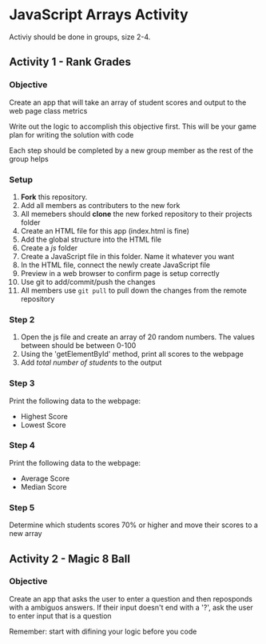 # JavaScript Arrays Activity

Activiy should be done in groups, size 2-4. 

## Activity 1 - Rank Grades

### Objective 

Create an app that will take an array of student scores and output to the web page class metrics

Write out the logic to accomplish this objective first. This will be your game plan for writing the solution with code

Each step should be completed by a new group member as the rest of the group helps

### Setup

1. **Fork** this repository.
2. Add all members as contributers to the new fork
3. All memebers should **clone** the new forked repository to their projects folder
4. Create an HTML file for this app (index.html is fine)
5. Add the global structure into the HTML file
6. Create a *js* folder
7. Create a JavaScript file in this folder. Name it whatever you want
8. In the HTML file, connect the newly create JavaScript file
9. Preview in a web browser to confirm page is setup correctly
10. Use git to add/commit/push the changes
11. All members use `git pull` to pull down the changes from the remote repository

### Step 2

1. Open the js file and create an array of 20 random numbers. The values between should be between 0-100
2. Using the 'getElementById' method, print all scores to the webpage
3. Add *total number of students* to the output

### Step 3

Print the following data to the webpage:

* Highest Score
* Lowest Score

### Step 4

Print the following data to the webpage:

* Average Score
* Median Score

### Step 5

Determine which students scores 70% or higher and move their scores to a new array

## Activity 2 - Magic 8 Ball

### Objective

Create an app that asks the user to enter a question and then reposponds with a ambiguos answers. If their input doesn't end with a '?', ask the user to enter input that is a question

Remember: start with difining your logic before you code

 

